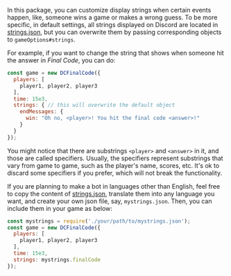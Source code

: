 In this package, you can customize display strings when certain events happen, like, someone wins a game or makes a wrong guess. To be more specific, in default settings, all strings displayed on Discord are located in [strings.json](../util/strings.json), but you can overwrite them by passing corresponding objects to `gameOptions#strings`.

For example, if you want to change the string that shows when someone hit the answer in *Final Code*, you can do:
```js
const game = new DCFinalCode({
  players: [
    player1, player2, player3
  ],
  time: 15e3,
  strings: { // this will overwrite the default object
    endMessages: {
      win: "Oh no, <player>! You hit the final code <answer>!"
    }
  }
});
```

You might notice that there are substrings `<player>` and `<answer>` in it, and those are called specifiers. Usually, the specifiers represent substrings that vary from game to game, such as the player's name, scores, etc. It's ok to discard some specifiers if you prefer, which will not break the functionality.

If you are planning to make a bot in languages other than English, feel free to copy the content of [strings.json](../util/strings.json), translate them into any language you want, and create your own json file, say, `mystrings.json`. Then, you can include them in your game as below:
```js
const mystrings = require('./your/path/to/mystrings.json');
const game = new DCFinalCode({
  players: [
    player1, player2, player3
  ],
  time: 15e3,
  strings: mystrings.finalCode
});
```
